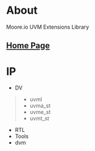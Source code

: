 # About
Moore.io UVM Extensions Library

## [Home Page](https://datum-technology-corporation.github.io/uvml/)

# IP
* DV
> * uvml
> * uvma_st
> * uvme_st
> * uvmt_st
* RTL
* Tools
* dvm
